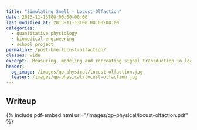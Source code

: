 ```yaml
---
title: "Simulating Smell - Locust Olfaction"
date: 2013-11-13T00:00:00-00:00
last_modified_at: 2013-11-13T00:00:00-00:00
categories:
  - quantitative physiology
  - biomedical engineering
  - school project
permalink: /post-bme-locust-olfaction/
classes: wide
excerpt:  Measuring, modeling and recreating signal transduction in locust olfaction.
header:
  og_image: /images/qp-physical/locust-olfaction.jpg
  teaser: /images/qp-physical/locust-olfaction.jpg
---
```


## Writeup

{% include pdf-embed.html url="/images/qp-physical/locust-olfaction.pdf" %}
